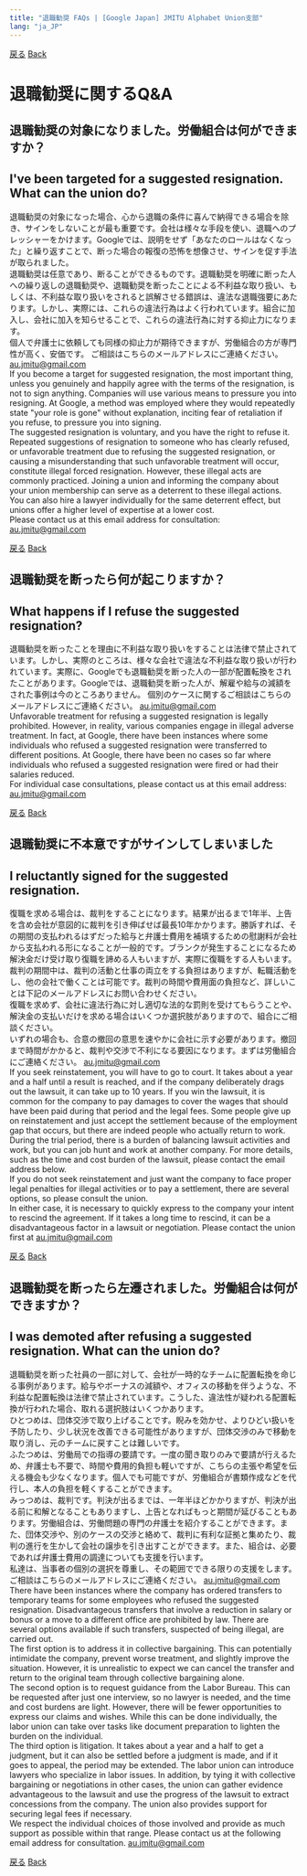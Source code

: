 ```yaml
---
title: "退職勧奨 FAQs | [Google Japan] JMITU Alphabet Union支部"
lang: "ja_JP"
---
```


[戻る](index.md#労働相談) [Back](en.md#labor-consultation)

# 退職勧奨に関するQ&A

## 退職勧奨の対象になりました。労働組合は何ができますか？
## I've been targeted for a suggested resignation. What can the union do?
退職勧奨の対象になった場合、心から退職の条件に喜んで納得できる場合を除き、サインをしないことが最も重要です。会社は様々な手段を使い、退職へのプレッシャーをかけます。Googleでは、説明をせず「あなたのロールはなくなった」と繰り返すことで、断った場合の報復の恐怖を想像させ、サインを促す手法が取られました。  
退職勧奨は任意であり、断ることができるものです。退職勧奨を明確に断った人への繰り返しの退職勧奨や、退職勧奨を断ったことによる不利益な取り扱い、もしくは、不利益な取り扱いをされると誤解させる錯誤は、違法な退職強要にあたります。しかし、実際には、これらの違法行為はよく行われています。組合に加入し、会社に加入を知らせることで、これらの違法行為に対する抑止力になります。  
個人で弁護士に依頼しても同様の抑止力が期待できますが、労働組合の方が専門性が高く、安価です。
ご相談はこちらのメールアドレスにご連絡ください。 au.jmitu@gmail.com  
If you become a target for suggested resignation, the most important thing, unless you genuinely and happily agree with the terms of the resignation, is not to sign anything. Companies will use various means to pressure you into resigning. At Google, a method was employed where they would repeatedly state "your role is gone" without explanation, inciting fear of retaliation if you refuse, to pressure you into signing.  
The suggested resignation is voluntary, and you have the right to refuse it. Repeated suggestions of resignation to someone who has clearly refused, or unfavorable treatment due to refusing the suggested resignation, or causing a misunderstanding that such unfavorable treatment will occur, constitute illegal forced resignation. However, these illegal acts are commonly practiced. Joining a union and informing the company about your union membership can serve as a deterrent to these illegal actions.
You can also hire a lawyer individually for the same deterrent effect, but unions offer a higher level of expertise at a lower cost.  
Please contact us at this email address for consultation: au.jmitu@gmail.com

[戻る](index.md#労働相談) [Back](en.md#labor-consultation)

## 退職勧奨を断ったら何が起こりますか？
## What happens if I refuse the suggested resignation?
退職勧奨を断ったことを理由に不利益な取り扱いをすることは法律で禁止されています。しかし、実際のところは、様々な会社で違法な不利益な取り扱いが行われています。実際に、Googleでも退職勧奨を断った人の一部が配置転換をされたことがあります。Googleでは、退職勧奨を断った人が、解雇や給与の減額をされた事例は今のところありません。
個別のケースに関するご相談はこちらのメールアドレスにご連絡ください。 au.jmitu@gmail.com  
Unfavorable treatment for refusing a suggested resignation is legally prohibited. However, in reality, various companies engage in illegal adverse treatment. In fact, at Google, there have been instances where some individuals who refused a suggested resignation were transferred to different positions. At Google, there have been no cases so far where individuals who refused a suggested resignation were fired or had their salaries reduced.  
For individual case consultations, please contact us at this email address: au.jmitu@gmail.com  

[戻る](index.md#労働相談) [Back](en.md#labor-consultation)

## 退職勧奨に不本意ですがサインしてしまいました
## I reluctantly signed for the suggested resignation.
復職を求める場合は、裁判をすることになります。結果が出るまで1年半、上告を含め会社が意図的に裁判を引き伸ばせば最長10年かかります。勝訴すれば、その期間の支払われるはずだった給与と弁護士費用を補填するための慰謝料が会社から支払われる形になることが一般的です。ブランクが発生することになるため解決金だけ受け取り復職を諦める人もいますが、実際に復職をする人もいます。裁判の期間中は、裁判の活動と仕事の両立をする負担はありますが、転職活動をし、他の会社で働くことは可能です。裁判の時間や費用面の負担など、詳しいことは下記のメールアドレスにお問い合わせください。  
復職を求めず、会社に違法行為に対し適切な法的な罰則を受けてもらうことや、解決金の支払いだけを求める場合はいくつか選択肢がありますので、組合にご相談ください。  
いずれの場合も、合意の撤回の意思を速やかに会社に示す必要があります。撤回まで時間がかかると、裁判や交渉で不利になる要因になります。まずは労働組合にご連絡ください。 au.jmitu@gmail.com  
If you seek reinstatement, you will have to go to court. It takes about a year and a half until a result is reached, and if the company deliberately drags out the lawsuit, it can take up to 10 years. If you win the lawsuit, it is common for the company to pay damages to cover the wages that should have been paid during that period and the legal fees. Some people give up on reinstatement and just accept the settlement because of the employment gap that occurs, but there are indeed people who actually return to work. During the trial period, there is a burden of balancing lawsuit activities and work, but you can job hunt and work at another company. For more details, such as the time and cost burden of the lawsuit, please contact the email address below.  
If you do not seek reinstatement and just want the company to face proper legal penalties for illegal activities or to pay a settlement, there are several options, so please consult the union.  
In either case, it is necessary to quickly express to the company your intent to rescind the agreement. If it takes a long time to rescind, it can be a disadvantageous factor in a lawsuit or negotiation. Please contact the union first at au.jmitu@gmail.com  

[戻る](index.md#労働相談) [Back](en.md#labor-consultation)

## 退職勧奨を断ったら左遷されました。労働組合は何ができますか？
## I was demoted after refusing a suggested resignation. What can the union do?
退職勧奨を断った社員の一部に対して、会社が一時的なチームに配置転換を命じる事例があります。給与やボーナスの減額や、オフィスの移動を伴うような、不利益な配置転換は法律で禁止されています。こうした、違法性が疑われる配置転換が行われた場合、取れる選択肢はいくつかあります。  
ひとつめは、団体交渉で取り上げることです。睨みを効かせ、よりひどい扱いを予防したり、少し状況を改善できる可能性がありますが、団体交渉のみで移動を取り消し、元のチームに戻すことは難しいです。  
ふたつめは、労働局での指導の要請です。一度の聞き取りのみで要請が行えるため、弁護士も不要で、時間や費用的負担も軽いですが、こちらの主張や希望を伝える機会も少なくなります。個人でも可能ですが、労働組合が書類作成などを代行し、本人の負担を軽くすることができます。  
みっつめは、裁判です。判決が出るまでは、一年半ほどかかりますが、判決が出る前に和解となることもありますし、上告となればもっと期間が延びることもあります。労働組合は、労働問題の専門の弁護士を紹介することができます。また、団体交渉や、別のケースの交渉と絡めて、裁判に有利な証拠と集めたり、裁判の進行を生かして会社の譲歩を引き出すことができます。また、組合は、必要であれば弁護士費用の調達についても支援を行います。  
私達は、当事者の個別の選択を尊重し、その範囲でできる限りの支援をします。ご相談はこちらのメールアドレスにご連絡ください。 au.jmitu@gmail.com  
There have been instances where the company has ordered transfers to temporary teams for some employees who refused the suggested resignation. Disadvantageous transfers that involve a reduction in salary or bonus or a move to a different office are prohibited by law. There are several options available if such transfers, suspected of being illegal, are carried out.  
The first option is to address it in collective bargaining. This can potentially intimidate the company, prevent worse treatment, and slightly improve the situation. However, it is unrealistic to expect we can cancel the transfer and return to the original team through collective bargaining alone.  
The second option is to request guidance from the Labor Bureau. This can be requested after just one interview, so no lawyer is needed, and the time and cost burdens are light. However, there will be fewer opportunities to express our claims and wishes. While this can be done individually, the labor union can take over tasks like document preparation to lighten the burden on the individual.  
The third option is litigation. It takes about a year and a half to get a judgment, but it can also be settled before a judgment is made, and if it goes to appeal, the period may be extended. The labor union can introduce lawyers who specialize in labor issues. In addition, by tying it with collective bargaining or negotiations in other cases, the union can gather evidence advantageous to the lawsuit and use the progress of the lawsuit to extract concessions from the company. The union also provides support for securing legal fees if necessary.  
We respect the individual choices of those involved and provide as much support as possible within that range. Please contact us at the following email address for consultation. au.jmitu@gmail.com  

[戻る](index.md#労働相談) [Back](en.md#labor-consultation)